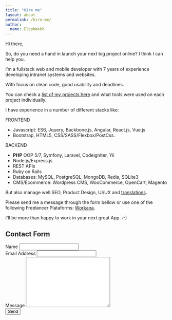 ```yaml
---
title: "Hire me"
layout: about
permalink: /hire-me/
author:
  name: ElephWebb  
---
```

Hi there,

So, do you need a hand in launch your next big project online? I think I can help you.

I’m a fullstack web and mobile developer with 7 years of experience developing intranet systems and websites.

With focus on clean code, good usability and deadlines. 

You can check a [list of my projects here](/projects) and what tools were used on each project individually.

I have experience in a number of different stacks like: 

FRONTEND
- Javascript: ES6, Jquery, Backbone.js, Angular, React.js, Vue.js
- Bootstrap, HTML5, CSS/SASS/Flexbox/PostCss.

BACKEND
- **PHP** OOP 5/7, Symfony, Laravel, Codeigniter, Yii
- Node.js/Express.js
- REST APIs
- Ruby on Rails
- Databases: MySQL, PostgreSQL, MongoDB, Redis, SQLite3
- CMS/Ecommerce: Wordpress CMS, WooCommerce, OpenCart, Magento

But also manage well SEO, Product Design, UI/UX and [translations](https://getnative.me/user/8600). 

Please send me a message through the form bellow or use one of the following Freelancer Plataforms: [Workana](https://www.workana.com/freelancer/22c4385db2ad4f196384541a2314bda9).


I'll be more than happy to work in your next great App. :-)

## Contact Form ##

<div id="contact">
  <form action="http://formspree.io/elephwebb@gmail.com" method="POST">
    <label for="name">Name</label>
    <input type="text" id="name" name="name" class="full-width"><br>
    <label for="email">Email Address</label>
    <input type="email" id="email" name="_replyto" class="full-width"><br>
    <label for="message">Message</label>
    <textarea name="message" id="message" cols="30" rows="10" class="full-width"></textarea><br>
    <input type="submit" value="Send" class="btn">
  </form>
</div>

